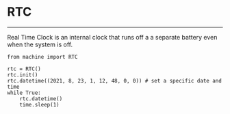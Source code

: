 # RTC
---

Real Time Clock is an internal clock that runs off a a separate battery even when the system is off.


```
from machine import RTC

rtc = RTC()
rtc.init()
rtc.datetime((2021, 8, 23, 1, 12, 48, 0, 0)) # set a specific date and time
while True:
    rtc.datetime()
    time.sleep(1)
```